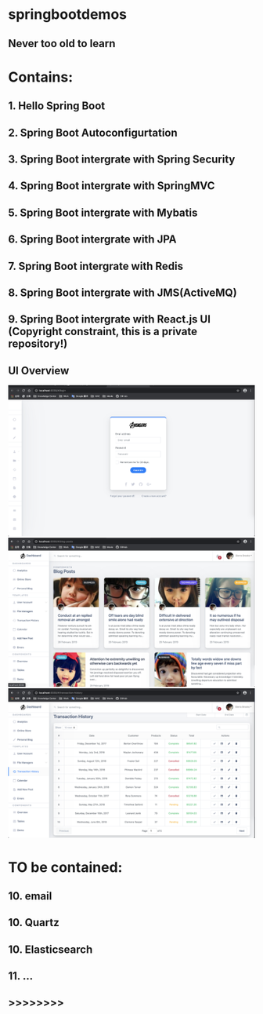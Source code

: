 # springbootdemos
## Never too old to learn
# Contains:
## 1. Hello Spring Boot
## 2. Spring Boot Autoconfigurtation
## 3. Spring Boot intergrate with Spring Security
## 4. Spring Boot intergrate with SpringMVC
## 5. Spring Boot intergrate with Mybatis
## 6. Spring Boot intergrate with JPA
## 7. Spring Boot intergrate with Redis
## 8. Spring Boot intergrate with JMS(ActiveMQ)
## 9. Spring Boot intergrate with React.js UI (Copyright constraint, this is a private repository!)

## UI Overview
![avatar](./ui-overview/1.jpg)
![avatar](./ui-overview/2.jpg)
![avatar](./ui-overview/3.jpg)



# TO be contained:
## 10. email
## 10. Quartz
## 10. Elasticsearch
## 11. ...
## >>>>>>>>

